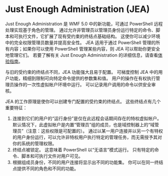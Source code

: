 # Just Enough Administration (JEA)
Just Enough Administration 是 WMF 5.0 中的新功能，可通过 PowerShell 远程处理实现基于角色的管理。  通过允许非管理员以管理员身份运行特定的命令、脚本和可执行文件，它扩展了现有受约束的终结点基础结构。  这使你可以减少环境中的完全权限管理员数量并提高安全性。  JEA 适用于通过 PowerShell 管理的所有内容；如果你可以使用 PowerShell 管理某些内容，则 JEA 可以帮助你更安全地管理它们。  若要了解有关 Just Enough Administration 的详细信息，请查看[体验指南](http://aka.ms/JEA)。

与旧的受约束的终结点不同，JEA 功能强大且易于配置。  可梯度控制 JEA 中的用户功能，精细到限制可向特定命令提供的参数集和值。 用户的操作在有权执行管理员操作的一次性虚拟帐户环境中运行。  可以记录用户调用的命令以供安全审核。

JEA 的工作原理是使你可以创建专门配置的受约束的终结点。  这些终结点有几个重要特征：

1. 连接到它们的用户的“运行身份”是仅在此远程会话期间存在的特权虚拟帐户。  默认情况下，此虚拟帐户是内置“管理员”组的成员，也是域控制器上的“域管理员”（注意：这些权限是可配置的）。 通过以某一用户连接并以另一个有特权的用户身份运行，可以允许非特权用户执行特定的管理任务，而无需授予其对你的系统的管理权限。
2. 终结点被锁定。  这意味着 PowerShell 以“无语言”模式运行。  只有特定的命令、脚本和可执行文件对用户可见。
3. 根据组成员身份，不同的用户连接将显示出不同的功能集。  你可以在同一终结点提供不同的角色和不同的功能。

<!--HONumber=Aug16_HO3-->


